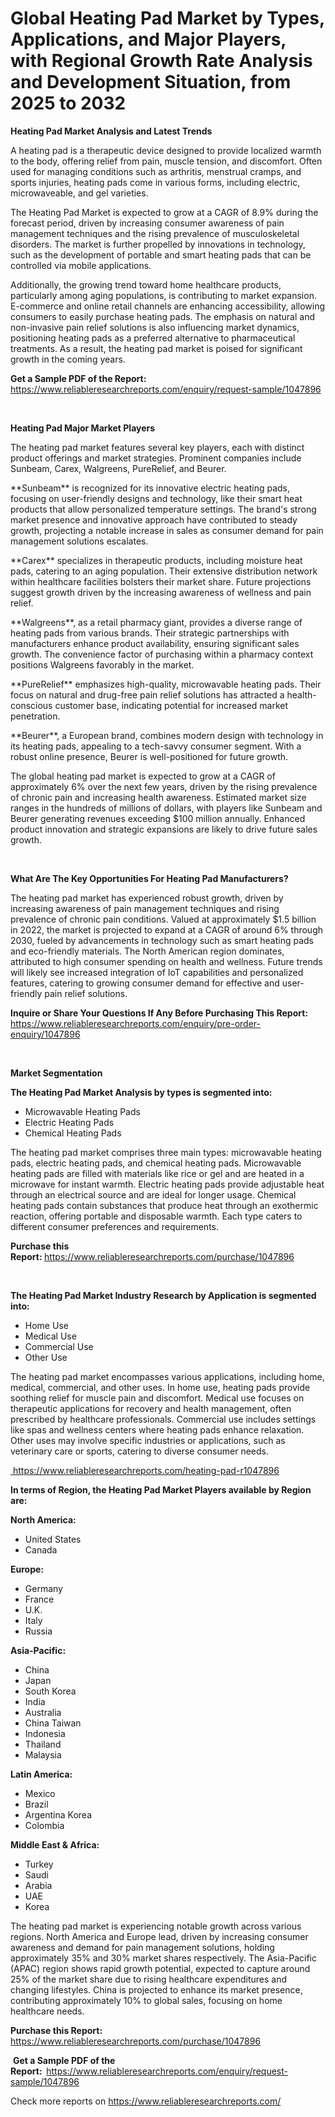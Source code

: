 <p><h1>Global Heating Pad Market by Types, Applications, and Major Players, with Regional Growth Rate Analysis and Development Situation, from 2025 to 2032</h1></p><p><strong>Heating Pad Market Analysis and Latest Trends</strong></p>
<p><p>A heating pad is a therapeutic device designed to provide localized warmth to the body, offering relief from pain, muscle tension, and discomfort. Often used for managing conditions such as arthritis, menstrual cramps, and sports injuries, heating pads come in various forms, including electric, microwaveable, and gel varieties.</p><p>The Heating Pad Market is expected to grow at a CAGR of 8.9% during the forecast period, driven by increasing consumer awareness of pain management techniques and the rising prevalence of musculoskeletal disorders. The market is further propelled by innovations in technology, such as the development of portable and smart heating pads that can be controlled via mobile applications.</p><p>Additionally, the growing trend toward home healthcare products, particularly among aging populations, is contributing to market expansion. E-commerce and online retail channels are enhancing accessibility, allowing consumers to easily purchase heating pads. The emphasis on natural and non-invasive pain relief solutions is also influencing market dynamics, positioning heating pads as a preferred alternative to pharmaceutical treatments. As a result, the heating pad market is poised for significant growth in the coming years.</p></p>
<p><strong>Get a Sample PDF of the Report:&nbsp;</strong> <a href="https://www.reliableresearchreports.com/enquiry/request-sample/1047896?utm_campaign=2263&utm_medium=2&utm_source=Github&utm_content=ia&utm_term=09022025&utm_id=heating-pad">https://www.reliableresearchreports.com/enquiry/request-sample/1047896</a></p>
<p>&nbsp;</p>
<p><strong>Heating Pad Major Market Players</strong></p>
<p><p>The heating pad market features several key players, each with distinct product offerings and market strategies. Prominent companies include Sunbeam, Carex, Walgreens, PureRelief, and Beurer. </p><p>**Sunbeam** is recognized for its innovative electric heating pads, focusing on user-friendly designs and technology, like their smart heat products that allow personalized temperature settings. The brand's strong market presence and innovative approach have contributed to steady growth, projecting a notable increase in sales as consumer demand for pain management solutions escalates.</p><p>**Carex** specializes in therapeutic products, including moisture heat pads, catering to an aging population. Their extensive distribution network within healthcare facilities bolsters their market share. Future projections suggest growth driven by the increasing awareness of wellness and pain relief.</p><p>**Walgreens**, as a retail pharmacy giant, provides a diverse range of heating pads from various brands. Their strategic partnerships with manufacturers enhance product availability, ensuring significant sales growth. The convenience factor of purchasing within a pharmacy context positions Walgreens favorably in the market.</p><p>**PureRelief** emphasizes high-quality, microwavable heating pads. Their focus on natural and drug-free pain relief solutions has attracted a health-conscious customer base, indicating potential for increased market penetration.</p><p>**Beurer**, a European brand, combines modern design with technology in its heating pads, appealing to a tech-savvy consumer segment. With a robust online presence, Beurer is well-positioned for future growth.</p><p>The global heating pad market is expected to grow at a CAGR of approximately 6% over the next few years, driven by the rising prevalence of chronic pain and increasing health awareness. Estimated market size ranges in the hundreds of millions of dollars, with players like Sunbeam and Beurer generating revenues exceeding $100 million annually. Enhanced product innovation and strategic expansions are likely to drive future sales growth.</p></p>
<p>&nbsp;</p>
<p><strong>What Are The Key Opportunities For Heating Pad Manufacturers?</strong></p>
<p><p>The heating pad market has experienced robust growth, driven by increasing awareness of pain management techniques and rising prevalence of chronic pain conditions. Valued at approximately $1.5 billion in 2022, the market is projected to expand at a CAGR of around 6% through 2030, fueled by advancements in technology such as smart heating pads and eco-friendly materials. The North American region dominates, attributed to high consumer spending on health and wellness. Future trends will likely see increased integration of IoT capabilities and personalized features, catering to growing consumer demand for effective and user-friendly pain relief solutions.</p></p>
<p><strong>Inquire or Share Your Questions If Any Before Purchasing This Report:</strong> <a href="https://www.reliableresearchreports.com/enquiry/pre-order-enquiry/1047896?utm_campaign=2263&utm_medium=2&utm_source=Github&utm_content=ia&utm_term=09022025&utm_id=heating-pad">https://www.reliableresearchreports.com/enquiry/pre-order-enquiry/1047896</a></p>
<p>&nbsp;</p>
<p><strong>Market Segmentation</strong></p>
<p><strong>The Heating Pad Market Analysis by types is segmented into:</strong></p>
<p><ul><li>Microwavable Heating Pads</li><li>Electric Heating Pads</li><li>Chemical Heating Pads</li></ul></p>
<p><p>The heating pad market comprises three main types: microwavable heating pads, electric heating pads, and chemical heating pads. Microwavable heating pads are filled with materials like rice or gel and are heated in a microwave for instant warmth. Electric heating pads provide adjustable heat through an electrical source and are ideal for longer usage. Chemical heating pads contain substances that produce heat through an exothermic reaction, offering portable and disposable warmth. Each type caters to different consumer preferences and requirements.</p></p>
<p><strong>Purchase this Report:&nbsp;</strong><a href="https://www.reliableresearchreports.com/purchase/1047896?utm_campaign=2263&utm_medium=2&utm_source=Github&utm_content=ia&utm_term=09022025&utm_id=heating-pad">https://www.reliableresearchreports.com/purchase/1047896</a></p>
<p>&nbsp;</p>
<p><strong>The Heating Pad Market Industry Research by Application is segmented into:</strong></p>
<p><ul><li>Home Use</li><li>Medical Use</li><li>Commercial Use</li><li>Other Use</li></ul></p>
<p><p>The heating pad market encompasses various applications, including home, medical, commercial, and other uses. In home use, heating pads provide soothing relief for muscle pain and discomfort. Medical use focuses on therapeutic applications for recovery and health management, often prescribed by healthcare professionals. Commercial use includes settings like spas and wellness centers where heating pads enhance relaxation. Other uses may involve specific industries or applications, such as veterinary care or sports, catering to diverse consumer needs.</p></p>
<p><a href="https://www.reliableresearchreports.com/heating-pad-r1047896?utm_campaign=2263&utm_medium=2&utm_source=Github&utm_content=ia&utm_term=09022025&utm_id=heating-pad">&nbsp;https://www.reliableresearchreports.com/heating-pad-r1047896</a></p>
<p><strong>In terms of Region, the Heating Pad Market Players available by Region are:</strong></p>
<p>
    <p> <strong> North America: </strong>
        <ul>
            <li>United States</li>
            <li>Canada</li>
        </ul>
        </p> 
    <p> <strong> Europe: </strong>
        <ul>
            <li>Germany</li>
            <li>France</li>
            <li>U.K.</li>
            <li>Italy</li>
            <li>Russia</li>
        </ul>
        </p> 
    <p> <strong> Asia-Pacific: </strong>
        <ul>
            <li>China</li>
            <li>Japan</li>
            <li>South Korea</li>
            <li>India</li>
            <li>Australia</li>
            <li>China Taiwan</li>
            <li>Indonesia</li>
            <li>Thailand</li>
            <li>Malaysia</li>
        </ul>
        </p> 
    <p> <strong> Latin America: </strong>
        <ul>
            <li>Mexico</li>
            <li>Brazil</li>
            <li>Argentina Korea</li>
            <li>Colombia</li>
        </ul>
        </p> 
    <p> <strong> Middle East & Africa: </strong>
        <ul>
            <li>Turkey</li>
            <li>Saudi</li>
            <li>Arabia</li>
            <li>UAE</li>
            <li>Korea</li>
        </ul>
    </p>
    </p>
<p><p>The heating pad market is experiencing notable growth across various regions. North America and Europe lead, driven by increasing consumer awareness and demand for pain management solutions, holding approximately 35% and 30% market shares respectively. The Asia-Pacific (APAC) region shows rapid growth potential, expected to capture around 25% of the market share due to rising healthcare expenditures and changing lifestyles. China is projected to enhance its market presence, contributing approximately 10% to global sales, focusing on home healthcare needs.</p></p>
<p><strong>Purchase this Report: </strong><a href="https://www.reliableresearchreports.com/purchase/1047896?utm_campaign=2263&utm_medium=2&utm_source=Github&utm_content=ia&utm_term=09022025&utm_id=heating-pad">https://www.reliableresearchreports.com/purchase/1047896</a></p>
<p>&nbsp;<strong>Get a Sample PDF of the Report:&nbsp;&nbsp;</strong><a href="https://www.reliableresearchreports.com/enquiry/request-sample/1047896?utm_campaign=2263&utm_medium=2&utm_source=Github&utm_content=ia&utm_term=09022025&utm_id=heating-pad">https://www.reliableresearchreports.com/enquiry/request-sample/1047896</a></p>
<p><strong></strong></p>
<p>Check more reports on <a href="https://www.reliableresearchreports.com/?utm_campaign=2263&utm_medium=2&utm_source=Github&utm_content=ia&utm_term=09022025&utm_id=heating-pad">https://www.reliableresearchreports.com/</a></p>